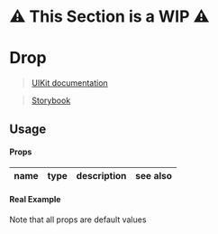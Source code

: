 # ⚠️ This Section is a WIP ⚠️


# Drop
> [UIKit documentation](https://getuikit.com/docs/Drop)

> [Storybook](https://0c370t.github.io/Svelte-UIKit3/docs/?path=/story/Drop--main)
## Usage

#### Props
| name        | type  | description                  | see also                        |
|-------------|-------|------------------------------|---------------------------------|

#### Real Example
Note that all props are default values
